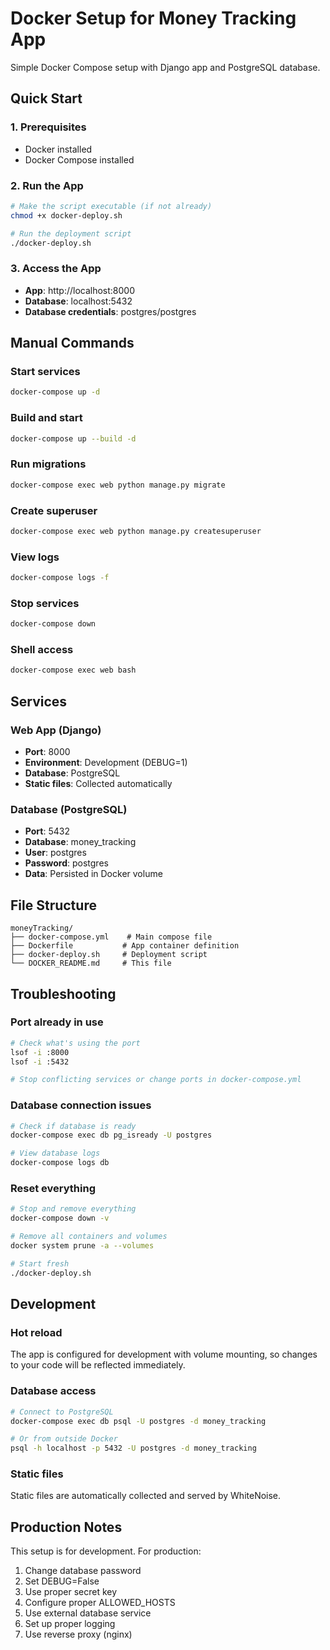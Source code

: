 # Docker Setup for Money Tracking App

Simple Docker Compose setup with Django app and PostgreSQL database.

## Quick Start

### 1. Prerequisites
- Docker installed
- Docker Compose installed

### 2. Run the App
```bash
# Make the script executable (if not already)
chmod +x docker-deploy.sh

# Run the deployment script
./docker-deploy.sh
```

### 3. Access the App
- **App**: http://localhost:8000
- **Database**: localhost:5432
- **Database credentials**: postgres/postgres

## Manual Commands

### Start services
```bash
docker-compose up -d
```

### Build and start
```bash
docker-compose up --build -d
```

### Run migrations
```bash
docker-compose exec web python manage.py migrate
```

### Create superuser
```bash
docker-compose exec web python manage.py createsuperuser
```

### View logs
```bash
docker-compose logs -f
```

### Stop services
```bash
docker-compose down
```

### Shell access
```bash
docker-compose exec web bash
```

## Services

### Web App (Django)
- **Port**: 8000
- **Environment**: Development (DEBUG=1)
- **Database**: PostgreSQL
- **Static files**: Collected automatically

### Database (PostgreSQL)
- **Port**: 5432
- **Database**: money_tracking
- **User**: postgres
- **Password**: postgres
- **Data**: Persisted in Docker volume

## File Structure
```
moneyTracking/
├── docker-compose.yml    # Main compose file
├── Dockerfile           # App container definition
├── docker-deploy.sh     # Deployment script
└── DOCKER_README.md     # This file
```

## Troubleshooting

### Port already in use
```bash
# Check what's using the port
lsof -i :8000
lsof -i :5432

# Stop conflicting services or change ports in docker-compose.yml
```

### Database connection issues
```bash
# Check if database is ready
docker-compose exec db pg_isready -U postgres

# View database logs
docker-compose logs db
```

### Reset everything
```bash
# Stop and remove everything
docker-compose down -v

# Remove all containers and volumes
docker system prune -a --volumes

# Start fresh
./docker-deploy.sh
```

## Development

### Hot reload
The app is configured for development with volume mounting, so changes to your code will be reflected immediately.

### Database access
```bash
# Connect to PostgreSQL
docker-compose exec db psql -U postgres -d money_tracking

# Or from outside Docker
psql -h localhost -p 5432 -U postgres -d money_tracking
```

### Static files
Static files are automatically collected and served by WhiteNoise.

## Production Notes

This setup is for development. For production:
1. Change database password
2. Set DEBUG=False
3. Use proper secret key
4. Configure proper ALLOWED_HOSTS
5. Use external database service
6. Set up proper logging
7. Use reverse proxy (nginx)
